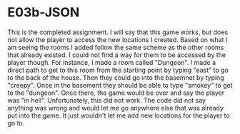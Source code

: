 # E03b-JSON
This is the completed assignment. I will say that this game works, but does not allow the player to access the new locations I created. Based on what I am seeing the rooms I added follow the same scheme as the other rooms that already existed. I could not find a way for them to be accessed by the player though. For instance, I made a room called "Dungeon". I made a direct path to get to this room from the starting point by typing "east" to go to the back of the house. Then they could go into the basemnet by typing "creepy". Once in the basement they should be able to type "smokey" to get to the "dungeon". Once there, the game would be over and say the player was "in hell". Unfortunately, this did not work. The code did not say anything was wrong and would let me go anywhere else that was already put into the game. It just wouldn't let me add new locations for the player to go to.
